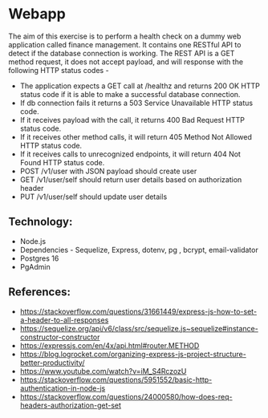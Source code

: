 # Webapp


The aim of this exercise is to perform a health check on a dummy web application called finance management. 
It contains one RESTful API to detect if the database connection is working.
The REST API is a GET method request, it does not accept payload, and will response with the following HTTP status codes -

- The application expects a GET call at /healthz and returns 200 OK HTTP status code if it is able to make a successful database connection.
- If db connection fails it returns a 503 Service Unavailable HTTP status code.
- If it receives payload with the call, it returns 400 Bad Request HTTP status code.
- If it receives other method calls, it will return 405 Method Not Allowed HTTP status code.
- If it receives calls to unrecognized endpoints, it will return 404 Not Found HTTP status code.
- POST /v1/user with JSON payload should create user
- GET /v1/user/self should return user details based on authorization header 
- PUT /v1/user/self should update user details

## Technology:
- Node.js
- Dependencies - Sequelize, Express, dotenv, pg , bcrypt, email-validator
- Postgres 16
- PgAdmin


## References:

- https://stackoverflow.com/questions/31661449/express-js-how-to-set-a-header-to-all-responses
- https://sequelize.org/api/v6/class/src/sequelize.js~sequelize#instance-constructor-constructor
- https://expressjs.com/en/4x/api.html#router.METHOD
- https://blog.logrocket.com/organizing-express-js-project-structure-better-productivity/
- https://www.youtube.com/watch?v=iM_S4RczozU
- https://stackoverflow.com/questions/5951552/basic-http-authentication-in-node-js
- https://stackoverflow.com/questions/24000580/how-does-req-headers-authorization-get-set




